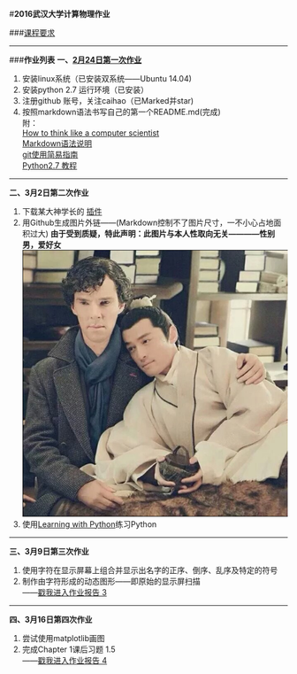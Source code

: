 #**2016武汉大学计算物理作业**

###[课程要求](https://github.com/caihao/computational_physics_whu/blob/master/README.md)

--------------------

###**作业列表**
**一、[2月24日第一次作业](https://github.com/caihao/computational_physics_whu/blob/master/Exercises.md)**

1. 安装linux系统（已安装双系统——Ubuntu 14.04)<br/>
2. 安装python 2.7 运行环境（已安装）<br/>
3. 注册github 账号，关注caihao（已Marked并star)<br/>
4. 按照markdown语法书写自己的第一个README.md(完成)<br/>
   附：<br/>
   [How to think like a computer scientist](http://www.openbookproject.net/thinkcs/python/english2e/)<br/>
   [Markdown语法说明](http://www.appinn.com/markdown/#p)<br/>
   [git使用简易指南](http://www.bootcss.com/p/git-guide/)<br/>
   [Python2.7 教程](http://www.liaoxuefeng.com/wiki/001374738125095c955c1e6d8bb493182103fac9270762a000)<br/>

--------------------

**二、3月2日第二次作业**

1. 下载某大神学长的  [插件](https://github.com/Ron89/thesaurus_query.vim)<br/>
2. 用Github生成图片外链——(Markdown控制不了图片尺寸，一不小心占地面积过大)
   **由于受到质疑，特此声明：此图片与本人性取向无关————性别男，爱好女**
   ![迷の卷福](https://raw.githubusercontent.com/luokaifa-whu/computationalphysics_N2014301580293/master/QQ.20160308141916.png)
3. 使用[Learning with Python](http://interactivepython.org/runestone/static/thinkcspy/index.html)练习Python

--------------------

**三、3月9日第三次作业**

1. 使用字符在显示屏幕上组合并显示出名字的正序、倒序、乱序及特定的符号<br/>
2. 制作由字符形成的动态图形——即原始的显示屏扫描<br/>
——[戳我进入作业报告 3](https://github.com/luokaifa-whu/computationalphysics_N2014301580293/blob/master/%E7%AC%AC%E4%B8%89%E6%AC%A1%E4%BD%9C%E4%B8%9A.md)

--------------------

**四、3月16日第四次作业**
1. 尝试使用matplotlib画图
2. 完成Chapter 1课后习题 1.5<Br/>
——[戳我进入作业报告 4](https://github.com/luokaifa-whu/computationalphysics_N2014301580293/blob/master/Chapter_1-homework_4/%E7%AC%AC%E5%9B%9B%E6%AC%A1%E4%BD%9C%E4%B8%9A.md)
